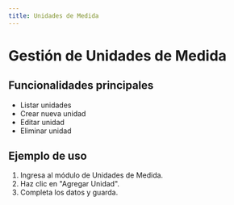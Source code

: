 ```yaml
---
title: Unidades de Medida
---
```


# Gestión de Unidades de Medida

## Funcionalidades principales

- Listar unidades
- Crear nueva unidad
- Editar unidad
- Eliminar unidad

## Ejemplo de uso

1. Ingresa al módulo de Unidades de Medida.
2. Haz clic en "Agregar Unidad".
3. Completa los datos y guarda.
